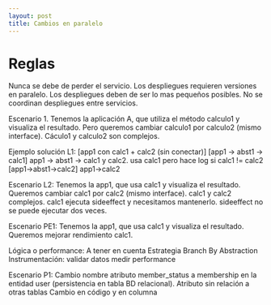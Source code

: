 ```yaml
---
layout: post
title: Cambios en paralelo
---
```


# Reglas
Nunca se debe de perder el servicio.
Los despliegues requieren versiones en paralelo.
Los despliegues deben de ser lo mas pequeños posibles.
No se coordinan despliegues entre servicios.


Escenario 1.
Tenemos la aplicación A, que utiliza el método calculo1 y visualiza el resultado. Pero queremos cambiar calculo1 por calculo2 (mismo interface).
Cáculo1 y calculo2 son complejos.


Ejemplo solución L1:
[app1 con calc1 + calc2 (sin conectar)]
[app1 -> abst1 -> calc1]
app1 -> abst1 -> calc1 y calc2. usa calc1 pero hace log si calc1 != calc2
[app1->abst1->calc2]
app1->calc2


Escenario L2:
Tenemos la app1, que usa calc1 y visualiza el resultado. Queremos cambiar calc1 por calc2 (mismo interface). calc1 y calc2 complejos. calc1 ejecuta sideeffect y necesitamos mantenerlo. sideeffect no se puede ejecutar dos veces.


Escenario PE1:
Tenemos la app1, que usa calc1 y visualiza el resultado.
Queremos mejorar rendimiento calc1.



Lógica o performance: A tener en cuenta
Estrategia Branch By Abstraction
Instrumentación:
validar datos
medir performance


Escenario P1:
Cambio nombre atributo member_status a membership en la entidad user (persistencia en tabla BD relacional).
Atributo sin relación a otras tablas
Cambio en código y en columna
